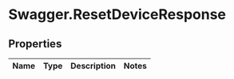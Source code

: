 # Swagger.ResetDeviceResponse

## Properties
Name | Type | Description | Notes
------------ | ------------- | ------------- | -------------


